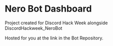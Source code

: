 # Nero Bot Dashboard

Project created for Discord Hack Week alongside DiscordHackweek_NeroBot

Hosted for you at the link in the Bot Repository.
